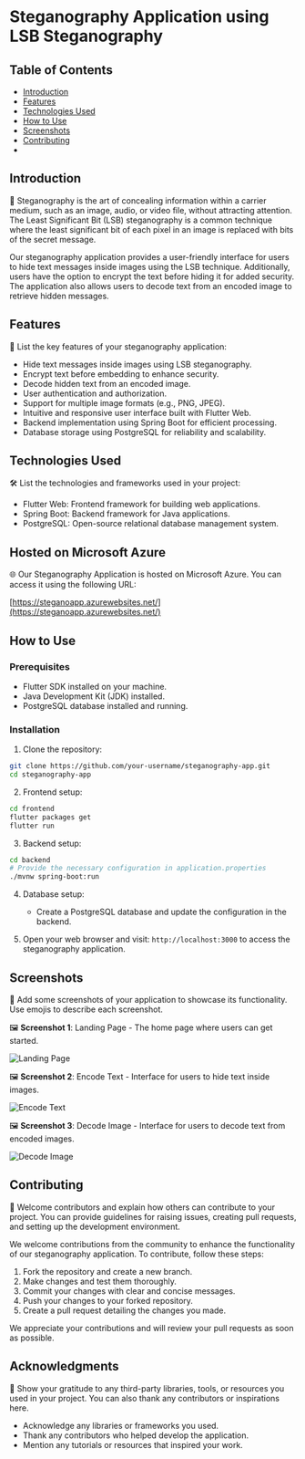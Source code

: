 # Steganography Application using LSB Steganography

## Table of Contents

- [Introduction](#introduction)
- [Features](#features)
- [Technologies Used](#technologies-used)
- [How to Use](#how-to-use)
- [Screenshots](#screenshots)
- [Contributing](#contributing)
- 
## Introduction

📝 Steganography is the art of concealing information within a carrier medium, such as an image, audio, or video file, without attracting attention. The Least Significant Bit (LSB) steganography is a common technique where the least significant bit of each pixel in an image is replaced with bits of the secret message.

Our steganography application provides a user-friendly interface for users to hide text messages inside images using the LSB technique. Additionally, users have the option to encrypt the text before hiding it for added security. The application also allows users to decode text from an encoded image to retrieve hidden messages.

## Features

🚀 List the key features of your steganography application:

- Hide text messages inside images using LSB steganography.
- Encrypt text before embedding to enhance security.
- Decode hidden text from an encoded image.
- User authentication and authorization.
- Support for multiple image formats (e.g., PNG, JPEG).
- Intuitive and responsive user interface built with Flutter Web.
- Backend implementation using Spring Boot for efficient processing.
- Database storage using PostgreSQL for reliability and scalability.

## Technologies Used

🛠️ List the technologies and frameworks used in your project:

- Flutter Web: Frontend framework for building web applications.
- Spring Boot: Backend framework for Java applications.
- PostgreSQL: Open-source relational database management system.

## Hosted on Microsoft Azure

🌐 Our Steganography Application is hosted on Microsoft Azure. You can access it using the following URL:

[https://steganoapp.azurewebsites.net/](https://steganoapp.azurewebsites.net/)

## How to Use

### Prerequisites

- Flutter SDK installed on your machine.
- Java Development Kit (JDK) installed.
- PostgreSQL database installed and running.

### Installation

1. Clone the repository:

```bash
git clone https://github.com/your-username/steganography-app.git
cd steganography-app
```

2. Frontend setup:

```bash
cd frontend
flutter packages get
flutter run
```

3. Backend setup:

```bash
cd backend
# Provide the necessary configuration in application.properties
./mvnw spring-boot:run
```

4. Database setup:

   - Create a PostgreSQL database and update the configuration in the backend.

5. Open your web browser and visit: `http://localhost:3000` to access the steganography application.

## Screenshots

📸 Add some screenshots of your application to showcase its functionality. Use emojis to describe each screenshot.

🖼️ **Screenshot 1**: Landing Page - The home page where users can get started.

![Landing Page](https://github.com/krishnapandey24/Stegano/assets/80609574/da191994-0da3-4200-915e-a59c507c808a)

🖼️ **Screenshot 2**: Encode Text - Interface for users to hide text inside images.

![Encode Text](https://github.com/krishnapandey24/Stegano/assets/80609574/eb2f637f-80b6-4c06-8233-9613215a4054)


🖼️ **Screenshot 3**: Decode Image - Interface for users to decode text from encoded images.

![Decode Image](https://github.com/krishnapandey24/Stegano/assets/80609574/e726c84f-901c-4bda-ac2e-5a3deed855ce)


## Contributing

🤝 Welcome contributors and explain how others can contribute to your project. You can provide guidelines for raising issues, creating pull requests, and setting up the development environment.

We welcome contributions from the community to enhance the functionality of our steganography application. To contribute, follow these steps:

1. Fork the repository and create a new branch.
2. Make changes and test them thoroughly.
3. Commit your changes with clear and concise messages.
4. Push your changes to your forked repository.
5. Create a pull request detailing the changes you made.

We appreciate your contributions and will review your pull requests as soon as possible.

## Acknowledgments

🙏 Show your gratitude to any third-party libraries, tools, or resources you used in your project. You can also thank any contributors or inspirations here.

- Acknowledge any libraries or frameworks you used.
- Thank any contributors who helped develop the application.
- Mention any tutorials or resources that inspired your work.
